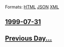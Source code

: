
Formats: [HTML](1999/07/31/index.html)  [JSON](1999/07/31/index.json)  [XML](1999/07/31/index.xml)  

## [1999-07-31](/news/1999/07/31/index.md)

## [Previous Day...](/news/1999/07/30/index.md)

